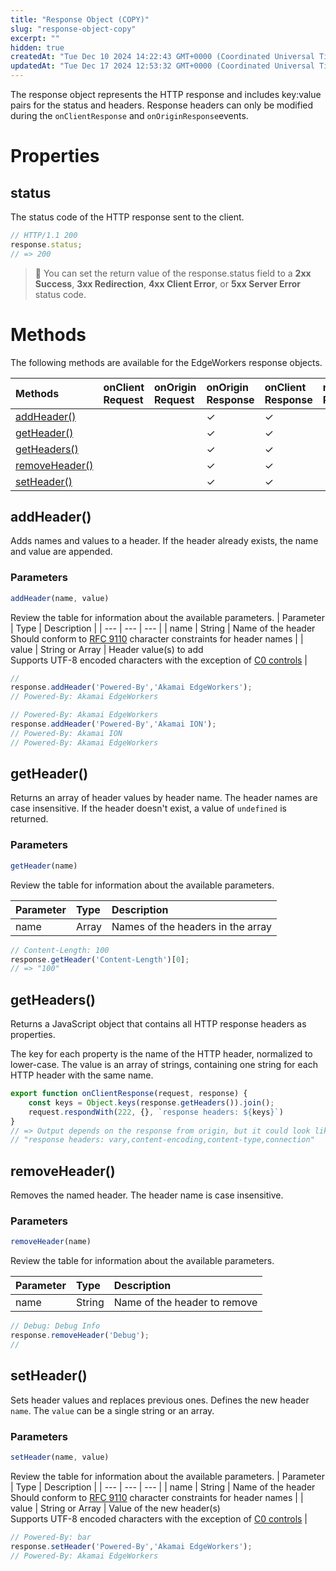 ```yaml
---
title: "Response Object (COPY)"
slug: "response-object-copy"
excerpt: ""
hidden: true
createdAt: "Tue Dec 10 2024 14:22:43 GMT+0000 (Coordinated Universal Time)"
updatedAt: "Tue Dec 17 2024 12:53:32 GMT+0000 (Coordinated Universal Time)"
---
```

The response object represents the HTTP response and includes key:value pairs for the status and headers. Response headers can only be modified during the `onClientResponse` and `onOriginResponse`events.

<!--To prevent a 500 error response, limit the body string length to 2000 characters. If called multiple times, the event handler uses the most recent response.....-->

# Properties

## status

The status code of the HTTP response sent to the client. 

```javascript
// HTTP/1.1 200
response.status;
// => 200
```

> 📘 You can set the return value of the response.status field to a **2xx Success**, **3xx Redirection**, **4xx Client Error**, or **5xx Server Error** status code.

# Methods

The following methods are available for the EdgeWorkers response objects.

| Methods                                            | onClient Request | onOrigin Request | onOrigin Response | onClient Response | response Provider |
| :------------------------------------------------- | :--------------- | :--------------- | :---------------- | :---------------- | :---------------- |
| [addHeader()](response-object.md#addheader)       |                  |                  | ✓                 | ✓                 |                   |
| [getHeader()](response-object.md#getheader)       |                  |                  | ✓                 | ✓                 |                   |
| [getHeaders()](response-object.md#getheaders)     |                  |                  | ✓                 | ✓                 |                   |
| [removeHeader()](response-object.md#removeheader) |                  |                  | ✓                 | ✓                 |                   |
| [setHeader()](response-object.md#setheader)       |                  |                  | ✓                 | ✓                 |                   |

## addHeader()

Adds names and values to a header. If the header already exists, the name and value are appended. 

### Parameters

```javascript
addHeader(name, value)
```

Review the table for information about the available parameters.
| Parameter | Type | Description |
| --- | --- | --- |
| name | String | Name of the header<br/>Should conform to [RFC 9110](https://www.rfc-editor.org/rfc/rfc9110) character constraints for header names |
| value | String or Array | Header value(s) to add<br/>Supports UTF-8 encoded characters with the exception of [C0 controls](https://www.unicode.org/charts/PDF/U0000.pdf) |


```javascript
//
response.addHeader('Powered-By','Akamai EdgeWorkers');
// Powered-By: Akamai EdgeWorkers
```

```javascript
// Powered-By: Akamai EdgeWorkers
response.addHeader('Powered-By','Akamai ION');
// Powered-By: Akamai ION 
// Powered-By: Akamai EdgeWorkers
```

## getHeader()

Returns an array of header values by header name. The header names are case insensitive. If the header doesn't exist, a value of `undefined` is returned.

### Parameters

```javascript
getHeader(name)
```

Review the table for information about the available parameters.

| Parameter | Type  | Description                       |
| :-------- | :---- | :-------------------------------- |
| name      | Array | Names of the headers in the array |

```javascript
// Content-Length: 100
response.getHeader('Content-Length')[0];
// => "100"
```

## getHeaders()

Returns a JavaScript object that contains all HTTP response headers as properties.

The key for each property is the name of the HTTP header, normalized to lower-case. The value is an array of strings, containing one string for each HTTP header with the same name.

```javascript
export function onClientResponse(request, response) {
    const keys = Object.keys(response.getHeaders()).join();
    request.respondWith(222, {}, `response headers: ${keys}`)
}
// => Output depends on the response from origin, but it could look like:
// "response headers: vary,content-encoding,content-type,connection"
```

## removeHeader()

Removes the named header. The header name is case insensitive.

### Parameters

```javascript
removeHeader(name)
```

Review the table for information about the available parameters.

| Parameter | Type   | Description                  |
| :-------- | :----- | :--------------------------- |
| name      | String | Name of the header to remove |

```javascript
// Debug: Debug Info
response.removeHeader('Debug');
//
```

## setHeader()

Sets header values and replaces previous ones. Defines the new header `name`. The `value` can be a single string or an array.

### Parameters

```javascript
setHeader(name, value)
```

Review the table for information about the available parameters.
| Parameter | Type | Description |
| --- | --- | --- |
| name | String | Name of the header<br/>Should conform to [RFC 9110](https://www.rfc-editor.org/rfc/rfc9110) character constraints for header names |
| value | String or Array | Value of the new header(s)<br/>Supports UTF-8 encoded characters with the exception of [C0 controls](https://www.unicode.org/charts/PDF/U0000.pdf) |


```javascript
// Powered-By: bar
response.setHeader('Powered-By','Akamai EdgeWorkers');
// Powered-By: Akamai EdgeWorkers
```
